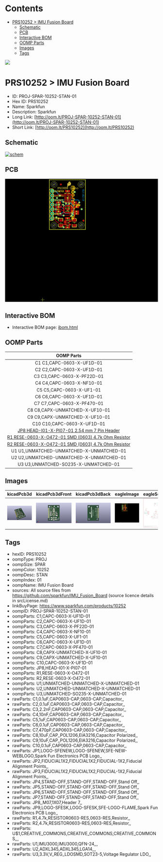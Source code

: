



Contents
========

* [PRS10252 > IMU Fusion Board](#prs10252--imu-fusion-board)
	* [Schematic](#schematic)
	* [PCB](#pcb)
	* [Interactive BOM](#interactive-bom)
	* [OOMP Parts](#oomp-parts)
	* [Images](#images)
	* [Tags](#tags)
  
![][im]
# PRS10252 > IMU Fusion Board

- ID: PROJ-SPAR-10252-STAN-01
- Hex ID: PRS10252
- Name: Sparkfun
- Description: Sparkfun
- Long Link: [http://oom.lt/PROJ-SPAR-10252-STAN-01](http://oom.lt/PROJ-SPAR-10252-STAN-01)
- Short Link: [http://oom.lt/PRS10252](http://oom.lt/PRS10252)

## Schematic
  
[![schem](eagleSchemImage.png)](eagleSchemImage.png)
## PCB
  
[![pcb](eagleImage.png)](eagleImage.png)
## Interactive BOM

- Interactive BOM page: [ibom.html](https://htmlpreview.github.io/?https://github.com/oomlout/oomlout_OOMP_projects/blob/main/PROJ-SPAR-10252-STAN-01/kicad/bom/ibom.html)

## OOMP Parts
  

|OOMP Parts|
| :---: |
|C1 C1,CAPC-0603-X-UF1D-01|
|C2 C2,CAPC-0603-X-UF1D-01|
|C3 C3,CAPC-0603-X-PF22D-01|
|C4 C4,CAPC-0603-X-NF10-01|
|C5 C5,CAPC-0603-X-UF1-01|
|C6 C6,CAPC-0603-X-UF1D-01|
|C7 C7,CAPC-0603-X-PF470-01|
|C8 C8,CAPX-UNMATCHED-X-UF10-01|
|C9 C9,CAPX-UNMATCHED-X-UF10-01|
|C10 C10,CAPC-0603-X-UF1D-01|
|[JP8 HEAD-I01-X-PI07-01 2.54 mm 7 Pin Header](https://github.com/oomlout/oomlout_OOMP_parts/tree/main/HEAD-I01-X-PI07-01/)|
|[R1 RESE-0603-X-O472-01 SMD (0603) 4.7k Ohm Resistor](https://github.com/oomlout/oomlout_OOMP_parts/tree/main/RESE-0603-X-O472-01/)|
|[R2 RESE-0603-X-O472-01 SMD (0603) 4.7k Ohm Resistor](https://github.com/oomlout/oomlout_OOMP_parts/tree/main/RESE-0603-X-O472-01/)|
|U1 U1,UNMATCHED-UNMATCHED-X-UNMATCHED-01|
|U2 U2,UNMATCHED-UNMATCHED-X-UNMATCHED-01|
|U3 U3,UNMATCHED-SO235-X-UNMATCHED-01|

## Images
  
  

|kicadPcb3d|kicadPcb3dFront|kicadPcb3dBack|eagleImage|eagleSchemImage|
| :---: | :---: | :---: | :---: | :---: |
|[![kicadPcb3d](kicadPcb3d_140.png)](kicadPcb3d.png)|[![kicadPcb3dFront](kicadPcb3dFront_140.png)](kicadPcb3dFront.png)|[![kicadPcb3dBack](kicadPcb3dBack_140.png)](kicadPcb3dBack.png)|[![eagleImage](eagleImage_140.png)](eagleImage.png)|[![eagleSchemImage](eagleSchemImage_140.png)](eagleSchemImage.png)|

## Tags

- hexID: PRS10252
- oompType: PROJ
- oompSize: SPAR
- oompColor: 10252
- oompDesc: STAN
- oompIndex: 01
- oompName: IMU Fusion Board
- sources: All source files from https://github.com/sparkfun/IMU_Fusion_Board (source licence details in srcLicense.md)
- linkBuyPage: https://www.sparkfun.com/products/10252
- oompID: PROJ-SPAR-10252-STAN-01
- oompParts: C1,CAPC-0603-X-UF1D-01
- oompParts: C2,CAPC-0603-X-UF1D-01
- oompParts: C3,CAPC-0603-X-PF22D-01
- oompParts: C4,CAPC-0603-X-NF10-01
- oompParts: C5,CAPC-0603-X-UF1-01
- oompParts: C6,CAPC-0603-X-UF1D-01
- oompParts: C7,CAPC-0603-X-PF470-01
- oompParts: C8,CAPX-UNMATCHED-X-UF10-01
- oompParts: C9,CAPX-UNMATCHED-X-UF10-01
- oompParts: C10,CAPC-0603-X-UF1D-01
- oompParts: JP8,HEAD-I01-X-PI07-01
- oompParts: R1,RESE-0603-X-O472-01
- oompParts: R2,RESE-0603-X-O472-01
- oompParts: U1,UNMATCHED-UNMATCHED-X-UNMATCHED-01
- oompParts: U2,UNMATCHED-UNMATCHED-X-UNMATCHED-01
- oompParts: U3,UNMATCHED-SO235-X-UNMATCHED-01
- rawParts: C1,0.1uF,CAP0603-CAP,0603-CAP,Capacitor,,
- rawParts: C2,0.1uF,CAP0603-CAP,0603-CAP,Capacitor,,
- rawParts: C3,2.2nF,CAP0603-CAP,0603-CAP,Capacitor,,
- rawParts: C4,10nF,CAP0603-CAP,0603-CAP,Capacitor,,
- rawParts: C5,1uF,CAP0603-CAP,0603-CAP,Capacitor,,
- rawParts: C6,0.1uF,CAP0603-CAP,0603-CAP,Capacitor,,
- rawParts: C7,470pF,CAP0603-CAP,0603-CAP,Capacitor,,
- rawParts: C8,10uF,CAP_POL1206,EIA3216,Capacitor Polarized,,
- rawParts: C9,10uF,CAP_POL1206,EIA3216,Capacitor Polarized,,
- rawParts: C10,0.1uF,CAP0603-CAP,0603-CAP,Capacitor,,
- rawParts: JP1,LOGO-SFENEW,LOGO-SFENEW,SFE-NEW-WEBLOGO,Spark Fun Electronics PCB Logo,,
- rawParts: JP2,FIDUCIAL1X2,FIDUCIAL1X2,FIDUCIAL-1X2,Fiducial Alignment Points,,
- rawParts: JP3,FIDUCIAL1X2,FIDUCIAL1X2,FIDUCIAL-1X2,Fiducial Alignment Points,,
- rawParts: JP4,STAND-OFF,STAND-OFF,STAND-OFF,Stand Off,,
- rawParts: JP5,STAND-OFF,STAND-OFF,STAND-OFF,Stand Off,,
- rawParts: JP6,STAND-OFF,STAND-OFF,STAND-OFF,Stand Off,,
- rawParts: JP7,STAND-OFF,STAND-OFF,STAND-OFF,Stand Off,,
- rawParts: JP8,,M07,1X07,Header 7,,
- rawParts: JP9,LOGO-SFESK,LOGO-SFESK,SFE-LOGO-FLAME,Spark Fun Electronics PCB Logo,,
- rawParts: R1,4.7k,RESISTOR0603-RES,0603-RES,Resistor,,
- rawParts: R2,4.7k,RESISTOR0603-RES,0603-RES,Resistor,,
- rawParts: U$1,CREATIVE_COMMONS,CREATIVE_COMMONS,CREATIVE_COMMONS,,,
- rawParts: U1,IMU3000,IMU3000,QFN-24,,,
- rawParts: U2,ADXL345,ADXL345,LGA14,,,
- rawParts: U3,3.3V,V_REG_LDOSMD,SOT23-5,Voltage Regulator LDO,,



[im]: kicadPcb3d_450.png
